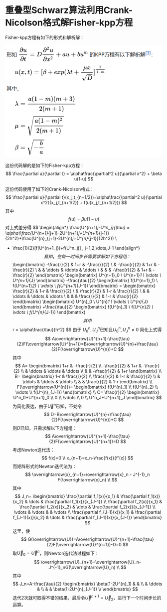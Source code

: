 # 重叠型Schwarz算法利用Crank-Nicolson格式解Fisher-kpp方程

Fisher-kpp方程有如下的形式和解析解：

![Fisher-kpp Equation](Fisher%E6%96%B9%E7%A8%8B%E8%A7%A3%E6%9E%90%E8%A7%A3.png)

这份代码解的是如下的Fisher-kpp方程：
$$ \frac{\partial u}{\partial t} = \alpha\frac{\partial^2 u}{\partial x^2} + \beta u(1-u) $$

这份代码使用了如下的Crank-Nicolson格式：
$$ 
\frac{\partial u}{\partial t}(x_j,t_{n+1/2})=\alpha\frac{\partial^2 u}{\partial x^2}(x_j,t_{n+1/2}) + f(u(x_j,t_{n+1/2}))
$$
其中
$$ f(u) = \beta u(1-u) $$
对上式差分得
$$
\begin{align*} 
\frac{U^{n+1}_j-U^n_j}{\tau} = \alpha(\frac{U^{n+1}_{j+1}-2U^{n+1}_j+U^{n+1}_{j-1}}{2h^2}+\frac{U^{n}_{j+1}-2U^{n}_j+U^{n}_{j-1}}{2h^2})  \\ 
+ \frac{1}{2}[f(U^{n+1_j})+f(U^n_j)] , j=1,2,\dots,J-1 
\end{align*}
$$
易知，在每一时间步长需要求解如下方程组：
$$ 
\begin{bmatrix} 
-\frac{r}{2} & 1+r & -\frac{r}{2} \\
             & -\frac{r}{2} & 1+r & -\frac{r}{2} \\
             &              & \ddots & \ddots & \ddots \\
             &              &        & -\frac{r}{2} & 1+r & -\frac{r}{2}
\end{bmatrix}
\begin{bmatrix} 
U^{n+1}_0 \\
U^{n+1}_1 \\
\vdots    \\
U^{n+1}_{J}
\end{bmatrix}
-\frac{\tau}{2}
\begin{bmatrix} 
f(U^{n+1}_1) \\
f(U^{n+1}_2) \\
\vdots    \\
f(U^{n+1}_{J-1})
\end{bmatrix}
=
\begin{bmatrix} 
\frac{r}{2} & 1-r & \frac{r}{2} \\
            & \frac{r}{2} & 1-r & \frac{r}{2} \\
            &              & \ddots & \ddots & \ddots \\
            &              &        & \frac{r}{2} & 1-r & \frac{r}{2}
\end{bmatrix}
\begin{bmatrix} 
U^{n}_0 \\
U^{n}_1 \\
\vdots    \\
U^{n}_{J}
\end{bmatrix}
+\frac{\tau}{2}
\begin{bmatrix} 
f(U^{n}_1) \\
f(U^{n}_2) \\
\vdots    \\
f(U^{n}_{J-1})
\end{bmatrix}
$$
其中
$$ r = \alpha\frac{\tau}{h^2} $$
由于
$U^n_0,U^n_{J}$已知且$U^n_0,U^n_{J} \neq 0$
简化上式得
$$
A\overrightarrow{U}^{n+1}-\frac{\tau}{2}F(\overrightarrow{U}^{n+1})=B\overrightarrow{U}^{n}+\frac{\tau}{2}F(\overrightarrow{U}^{n})+C
$$
其中
$$
A=
\begin{bmatrix} 
 1+r & -\frac{r}{2} \\
-\frac{r}{2} & 1+r & -\frac{r}{2} \\
             & \ddots & \ddots & \ddots \\
             &        & -\frac{r}{2} & 1+r
\end{bmatrix} \\
B=
\begin{bmatrix} 
1-r & \frac{r}{2} \\
\frac{r}{2} & 1-r & \frac{r}{2} \\
             & \ddots & \ddots & \ddots \\
             &        & \frac{r}{2} & 1-r
\end{bmatrix} \\
F(\overrightarrow{U^{n}})=
\begin{bmatrix} 
f(U^{n}_1) \\
f(U^{n}_2) \\
\vdots    \\
f(U^{n}_{J-1})
\end{bmatrix} \\
C=
\frac{r}{2}
\begin{bmatrix} 
U^n_0+U^{n+1}_0 \\
0 \\
\vdots    \\
0 \\
U^n_J+U^{n+1}_J
\end{bmatrix}
$$
为简化表达，由于$\overrightarrow{U}^{n}$已知，不妨令
$$ D=B\overrightarrow{U}^{n}+\frac{\tau}{2}F(\overrightarrow{U}^{n})+C $$
则$D$已知，只需求解以下方程组：
$$ A\overrightarrow{U}^{n+1}-\frac{\tau}{2}F(\overrightarrow{U}^{n+1})=D $$
考虑Newton迭代法：
$$
f(x)=0 \\
x_{n+1}=x_n-\frac{f(x)}{f'(x)}
$$
而矩阵形式的Newton迭代法为：
$$
\overrightarrow{x}_{n+1}=\overrightarrow{x}_n - J^{-1}_n F(\overrightarrow{x}_n) \\
$$
其中
$$
J_n=
\begin{bmatrix}
\frac{\partial f_1(x)}{x_1} & \frac{\partial f_1(x)}{x_2} & \dots & \frac{\partial f_1(x)}{x_{J-1}} \\
\frac{\partial f_2(x)}{x_1} & \frac{\partial f_2(x)}{x_2} & \dots & \frac{\partial f_2(x)}{x_{J-1}} \\
\vdots                      & \vdots                      &       & \vdots                          \\
\frac{\partial f_{J-1}(x)}{x_1} & \frac{\partial f_{J-1}(x)}{x_2} & \dots & \frac{\partial f_{J-1}(x)}{x_{J-1}}
\end{bmatrix}
$$
这里，使
$$
G(\overrightarrow{U})=A\overrightarrow{U}^{n+1}-\frac{\tau}{2}F(\overrightarrow{U}^{n+1})-D=0
$$
取$\overrightarrow{U}_0=\overrightarrow{U}^n$，则Newton迭代法过程如下：
$$
\overrightarrow{U}_{n+1}=\overrightarrow{U}_n-J^{-1}_nG(\overrightarrow{U}_n) \\
$$
其中
$$
J_n=A-\frac{\tau}{2}
\begin{bmatrix}
\beta(1-2U^{n}_1) &         &                   \\
                  & \ddots  &                   \\
                  &         & \beta(1-2U^{n}_{J-1}) \\
\end{bmatrix}
$$
迭代2次就可取得不错的结果，最后令$\overrightarrow{U}^{n+1}=\overrightarrow{U}_2$，进行下一个时间步长的运算。